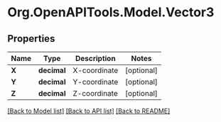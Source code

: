 # Org.OpenAPITools.Model.Vector3

## Properties

Name | Type | Description | Notes
------------ | ------------- | ------------- | -------------
**X** | **decimal** | X-coordinate | [optional] 
**Y** | **decimal** | Y-coordinate | [optional] 
**Z** | **decimal** | Z-coordinate | [optional] 

[[Back to Model list]](../README.md#documentation-for-models) [[Back to API list]](../README.md#documentation-for-api-endpoints) [[Back to README]](../README.md)


